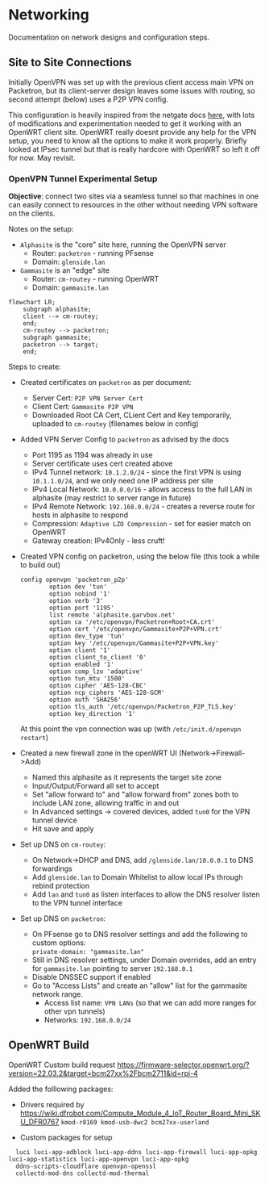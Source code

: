 # Networking

Documentation on network designs and configuration steps.

## Site to Site Connections

Initially OpenVPN was set up with the previous client access main VPN on Packetron, but its client-server design
leaves some issues with routing, so second attempt (below) uses a P2P VPN config.

This configuration is heavily inspired from the netgate docs [here](https://docs.netgate.com/pfsense/en/latest/recipes/openvpn-s2s-psk.html),
with lots of modifications and experimentation needed to get it working with an OpenWRT client site.
OpenWRT really doesnt provide any help for the VPN setup, you need to know all the options to
make it work properly. Briefly looked at IPsec tunnel but that is really hardcore with OpenWRT so
left it off for now. May revisit.

### OpenVPN Tunnel Experimental Setup

**Objective**: connect two sites via a seamless tunnel so that machines in one can
easily connect to resources in the other without needing VPN software on the clients.

Notes on the setup:

* `Alphasite` is the "core" site here, running the OpenVPN server
  * Router: `packetron` - running PFsense
  * Domain: `glenside.lan`
* `Gammasite` is an "edge" site
  * Router: `cm-routey` - running OpenWRT
  * Domain: `gammasite.lan`

```mermaid
flowchart LR;
    subgraph alphasite;
    client --> cm-routey;
    end;
    cm-routey --> packetron;
    subgraph gammasite;
    packetron --> target;
    end;
```

Steps to create:

* Created certificates on `packetron` as per document:
  * Server Cert: `P2P VPN Server Cert`
  * Client Cert: `Gammasite P2P VPN`
  * Downloaded Root CA Cert, CLient Cert and Key temporarily, uploaded to `cm-routey` (filenames below in config)
* Added VPN Server Config to `packetron` as advised by the docs
  * Port 1195 as 1194 was already in use
  * Server certificate uses cert created above
  * IPv4 Tunnel network: `10.1.2.0/24` - since the first VPN is using `10.1.1.0/24`,
    and we only need one IP address per site
  * IPv4 Local Network: `10.0.0.0/16` - allows access to the full LAN in alphasite (may restrict to server range in future)
  * IPv4 Remote Network: `192.168.0.0/24` - creates a reverse route for hosts in alphasite to respond
  * Compression: `Adaptive LZO Compression` - set for easier match on OpenWRT
  * Gateway creation: IPv4Only - less cruft!
* Created VPN config on packetron, using the below file (this took a while to build out)

  ```text
  config openvpn 'packetron_p2p'
          option dev 'tun'
          option nobind '1'
          option verb '3'
          option port '1195'
          list remote 'alphasite.garvbox.net'
          option ca '/etc/openvpn/Packetron+Root+CA.crt'
          option cert '/etc/openvpn/Gammasite+P2P+VPN.crt'
          option dev_type 'tun'
          option key '/etc/openvpn/Gammasite+P2P+VPN.key'
          option client '1'
          option client_to_client '0'
          option enabled '1'
          option comp_lzo 'adaptive'
          option tun_mtu '1500'
          option cipher 'AES-128-CBC'
          option ncp_ciphers 'AES-128-GCM'
          option auth 'SHA256'
          option tls_auth '/etc/openvpn/Packetron_P2P_TLS.key'
          option key_direction '1'
  ```

  At this point the vpn connection was up (with `/etc/init.d/openvpn restart`)
* Created a new firewall zone in the openWRT UI (Network->Firewall->Add)
  * Named this alphasite as it represents the target site zone
  * Input/Output/Forward all set to accept
  * Set "allow forward to" and "allow forward from" zones both to include LAN zone, allowing traffic in and out
  * In Advanced settings -> covered devices, added `tun0` for the VPN tunnel device
  * Hit save and apply
* Set up DNS on `cm-routey`:
  * On Network->DHCP and DNS, add `/glenside.lan/10.0.0.1` to DNS forwardings
  * Add `glenside.lan` to Domain Whitelist to allow local IPs through rebind protection
  * Add `lan` and `tun0` as listen interfaces to allow the DNS resolver listen to the VPN tunnel interface
* Set up DNS on `packetron`:
  * On PFsense go to DNS resolver settings and add the following to custom options:  
  `private-domain: "gammasite.lan"`
  * Still in DNS resolver settings, under Domain overrides, add an entry for
  `gammasite.lan` pointing to server `192.168.0.1`
  * Disable DNSSEC support if enabled
  * Go to "Access Lists" and create an "allow" list for the gammasite network range.
    * Access list name: `VPN LANs` (so that we can add more ranges for other vpn tunnels)
    * Networks: `192.168.0.0/24`

## OpenWRT Build

OpenWRT Custom build request
<https://firmware-selector.openwrt.org/?version=22.03.2&target=bcm27xx%2Fbcm2711&id=rpi-4>

Added the folllowing packages:

* Drivers required by <https://wiki.dfrobot.com/Compute_Module_4_IoT_Router_Board_Mini_SKU_DFR0767>
  `kmod-r8169 kmod-usb-dwc2 bcm27xx-userland`

* Custom packages for setup

```text
  luci luci-app-adblock luci-app-ddns luci-app-firewall luci-app-opkg luci-app-statistics luci-app-openvpn luci-app-opkg
  ddns-scripts-cloudflare openvpn-openssl
  collectd-mod-dns collectd-mod-thermal
```
